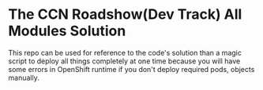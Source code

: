 The CCN Roadshow(Dev Track) All Modules Solution
===

This repo can be used for reference to the code's solution than a magic script to deploy all things completely at one time because you will have some errors in OpenShift runtime if you don't deploy required pods, objects manually.